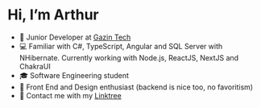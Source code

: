 # Hi, I’m Arthur
- :office: Junior Developer at [Gazin Tech](https://www.linkedin.com/company/gazin-tech/?originalSubdomain=br)
- :computer: Familiar with C#, TypeScript, Angular and SQL Server with NHibernate. Currently working with Node.js, ReactJS, NextJS and ChakraUI
- :mortar_board: Software Engineering student
- :art: Front End and Design enthusiast (backend is nice too, no favoritism)
- :link: Contact me with my [Linktree](https://linktr.ee/rhtua)

